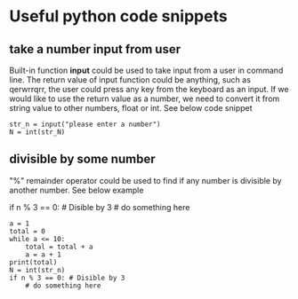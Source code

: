 # Useful python code snippets

## take a number input from user

Built-in function **input** could be used to take input from a user in command line.
The return value of input function could be anything, such as qerwrrqrr, the user could press any key from the keyboard as an input.
If we would like to use the return value as a number, we need to convert it from string value to other numbers, float or int.
See below code snippet


    str_n = input("please enter a number")
    N = int(str_N)


## divisible by some number

"%" remainder operator could be used to find if any number is divisible by another number.
See below example

   if n % 3 == 0: # Disible by 3
        # do something here


    a = 1
    total = 0
    while a <= 10:
        total = total + a
        a = a + 1
    print(total)
    N = int(str_n)
    if n % 3 == 0: # Disible by 3
        # do something here


